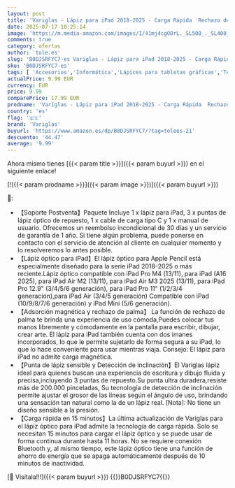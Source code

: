 ```yaml
---
layout: post
title: 'Variglas - Lápiz para iPad 2018-2025 - Carga Rápida  Rechazo de Palma  Detección de Inclinación-Stylus Pencil para Apple Pencil con iPad A16/11/10/9/8/7/6  Air 3/4/5/M3/M2  Mini 6/5  Pro 3/4/5/6/M4'
date: 2025-07-17 10:25:14
image: 'https://m.media-amazon.com/images/I/41mj4cgOOrL._SL500_._SL400_.jpg'
comments: true
category: ofertas
author: 'tole.es'
slug: 'B0DJSRFYC7-es Variglas - Lápiz para iPad 2018-2025 - Carga Rápida...'
sku: 'B0DJSRFYC7-es'
tags: [ 'Accesorios','Informática','Lápices para tabletas gráficas','Teclados, ratones y periféricos de entrada','lápiz','variglas','🇪🇸', ]
actualPrice: 9.99 EUR
currency: EUR
price: 9.99
comparePrice: 17.99 EUR
prodname: 'Variglas - Lápiz para iPad 2018-2025 - Carga Rápida  Rechazo de Palma  Detección de Inclinación-Stylus Pencil para Apple Pencil con iPad A16/11/10/9/8/7/6  Air 3/4/5/M3/M2  Mini 6/5  Pro 3/4/5/6/M4'
country: 'es'
flag: '🇪🇸'
brand: 'Variglas'
buyurl: 'https://www.amazon.es/dp/B0DJSRFYC7/?tag=tolees-21'
descuento: '44.47'
average: '9.99'
---
```


Ahora mismo tienes [{{< param title >}}]({{< param buyurl >}}) en el siguiente enlace!

[![{{< param prodname >}}]({{< param image >}})]({{< param buyurl >}})

🔎:

- 【Soporte Postventa】Paquete Incluye 1 x lápiz para iPad, 3 x puntas de lápiz óptico de repuesto, 1 x cable de carga tipo C y 1 x manual de usuario. Ofrecemos un reembolso incondicional de 30 días y un servicio de garantía de 1 año. Si tiene algún problema, puede ponerse en contacto con el servicio de atención al cliente en cualquier momento y lo resolveremos lo antes posible.
- 【Lápiz óptico para iPad】El lápiz óptico para Apple Pencil está especialmente diseñado para la serie iPad 2018-2025 o más reciente.Lápiz óptico compatible con iPad Pro M4 (13/11), para iPad (A16 2025), para iPad Air M2 (13/11), para iPad Air M3 2025 (13/11), para iPad Pro 12.9" (3/4/5/6 generación), para iPad Pro 11" (1/2/3/4 generación),para iPad Air (3/4/5 generación) Compatible con iPad (10/9/8/7/6 generación) y iPad Mini (5/6 generación).
- 【Adsorción magnética y rechazo de palma】 La función de rechazo de palma te brinda una experiencia de uso cómoda,Puedes colocar tus manos libremente y cómodamente en la pantalla para escribir, dibujar, crear arte. El lápiz para iPad también cuenta con dos imanes incorporados, lo que le permite sujetarlo de forma segura a su iPad, lo que lo hace conveniente para usar mientras viaja. Consejo: El lápiz para iPad no admite carga magnética.
- 【Punta de lápiz sensible y Detección de inclinación】El Variglas lápiz ideal para quienes buscan una experiencia de escritura y dibujo fluida y precisa,incluyendo 3 puntas de repuesto.Su punta ultra duradera,resiste más de 200.000 pinceladas, Su tecnología de detección de inclinación permite ajustar el grosor de las líneas según el ángulo de uso, brindando una sensación tan natural como la de un lápiz real. [Nota]: No tiene un diseño sensible a la presión.
- 【Carga rápida en 15 minutos】La última actualización de Variglas para el lápiz óptico para iPad admite la tecnología de carga rápida. Solo se necesitan 15 minutos para cargar el lápiz óptico y se puede usar de forma continua durante hasta 11 horas. No se requiere conexión Bluetooth y, al mismo tiempo, este lápiz óptico tiene una función de ahorro de energía que se apaga automáticamente después de 10 minutos de inactividad.

[🛒 Visítala!!!]({{< param buyurl >}})
{{<world>}}B0DJSRFYC7{{</world>}}
